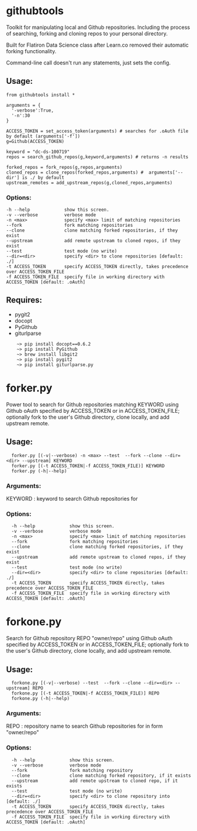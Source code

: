 # githubtools
Toolkit for manipulating local and Github repositories. Including the process of searching, forking and cloning repos to your personal directory.

Built for Flatiron Data Science class after Learn.co removed their automatic forking functionality.

Command-line call doesn't run any statements, just sets the config.

## Usage:
~~~~
from githubtools install *

arguments = {
  '-verbose':True,
  '-n':30
}

ACCESS_TOKEN = set_access_token(arguments) # searches for .oAuth file by default (arguments['-f'])
g=Github(ACCESS_TOKEN)

keyword = "dc-ds-100719"
repos = search_github_repos(g,keyword,arguments) # returns -n results

forked_repos = fork_repos(g,repos,arguments)
cloned_repos = clone_repos(forked_repos,arguments) #  arguments['--dir'] is ./ by default
upstream_remotes = add_upstream_repos(g,cloned_repos,arguments)
~~~~


### Options:
~~~~
-h --help             show this screen.
-v --verbose          verbose mode
-n <max>              specify <max> limit of matching repositories
--fork                fork matching repositories
--clone               clone matching forked repositories, if they exist
--upstream            add remote upstream to cloned repos, if they exist
--test                test mode (no write)
--dir=<dir>           specify <dir> to clone repositories [default: ./]
-t ACCESS_TOKEN       specify ACCESS_TOKEN directly, takes precedence over ACCESS_TOKEN_FILE
-f ACCESS_TOKEN_FILE  specify file in working directory with ACCESS_TOKEN [default: .oAuth]
~~~~

## Requires:
*	pygit2
*	docopt
*	PyGithub
*	giturlparse

~~~~
	~> pip install docopt==0.6.2
	~> pip install PyGithub
	~> brew install libgit2
	~> pip install pygit2
	~> pip install giturlparse.py
~~~~


# forker.py

Power tool to search for Github repositories matching KEYWORD using Github oAuth specified by ACCESS_TOKEN
or in ACCESS_TOKEN_FILE; optionally fork to the user's Github directory, clone locally, and
add upstream remote.

## Usage:
~~~~
  forker.py [(-v|--verbose) -n <max> --test  --fork --clone --dir=<dir> --upstream] KEYWORD
  forker.py [(-t ACCESS_TOKEN|-f ACCESS_TOKEN_FILE)] KEYWORD
  forker.py (-h|--help)
~~~~

### Arguments:
KEYWORD
: keyword to search Github repositories for

### Options:
~~~~
  -h --help             show this screen.
  -v --verbose          verbose mode
  -n <max>              specify <max> limit of matching repositories
  --fork                fork matching repositories
  --clone               clone matching forked repositories, if they exist
  --upstream            add remote upstream to cloned repos, if they exist
  --test                test mode (no write)
  --dir=<dir>           specify <dir> to clone repositories [default: ./]
  -t ACCESS_TOKEN       specify ACCESS_TOKEN directly, takes precedence over ACCESS_TOKEN_FILE
  -f ACCESS_TOKEN_FILE  specify file in working directory with ACCESS_TOKEN [default: .oAuth]
~~~~

# forkone.py

Search for Github repository REPO "owner/repo" using Github oAuth specified by ACCESS_TOKEN
or in ACCESS_TOKEN_FILE; optionally fork to the user's Github directory, clone locally, and
add upstream remote.

## Usage:
~~~~
  forkone.py [(-v|--verbose) --test  --fork --clone --dir=<dir> --upstream] REPO
  forkone.py [(-t ACCESS_TOKEN|-f ACCESS_TOKEN_FILE)] REPO
  forkone.py (-h|--help)
~~~~


### Arguments:
REPO
:  repository name to search Github repositories for in form "owner/repo"

### Options:
~~~~
  -h --help             show this screen.
  -v --verbose          verbose mode
  --fork                fork matching repository
  --clone               clone matching forked repository, if it exists
  --upstream            add remote upstream to cloned repo, if it exists
  --test                test mode (no write)
  --dir=<dir>           specify <dir> to clone repository into [default: ./]
  -t ACCESS_TOKEN       specify ACCESS_TOKEN directly, takes precedence over ACCESS_TOKEN_FILE
  -f ACCESS_TOKEN_FILE  specify file in working directory with ACCESS_TOKEN [default: .oAuth]
~~~~

